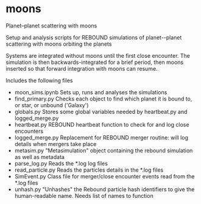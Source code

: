 # moons
Planet–planet scattering with moons

Setup and analysis scripts for REBOUND simulations of planet--planet scattering with moons orbiting the planets

Systems are integrated without moons until the first close encounter. The simulation is then backwards-integrated 
for a brief period, then moons inserted so that forward integration with moons can resume.

Includes the following files
 - moon_sims.ipynb           Sets up, runs and analyses the simulations
 - find_primary.py           Checks each object to find which planet it is bound to, or star, or unbound ('Galaxy')
 - globals.py                Stores some global variables needed by heartbeat.py and logged_merge.py
 - heartbeat.py              REBOUND heartbeat function to check for and log close encounters
 - logged_merge.py           Replacement for REBOUND merger routine: will log details when mergers take place
 - metasim.py                "Metasimulation" object containing the rebound simulation as well as metadata
 - parse_log.py              Reads the *.log log files
 - read_particle.py          Reads the particles details in the *.log files
 - SimEvent.py               Class file for merger/close encounter events read from the *.log files
 - unhash.py                 "Unhashes" the Rebound particle hash identifiers to give the human-readable name. Needs list of names to function
